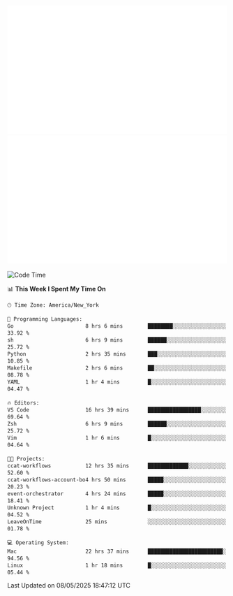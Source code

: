 <a href="https://github.com/jstrieb/github-stats">
 
![](https://github.com/evanhuang117/github-stats/blob/master/generated/overview.svg)
![](https://github.com/evanhuang117/github-stats/blob/master/generated/languages.svg)

</a>

<!--START_SECTION:waka-->
![Code Time](http://img.shields.io/badge/Code%20Time-854%20hrs%2052%20mins-blue)

📊 **This Week I Spent My Time On** 

```text
🕑︎ Time Zone: America/New_York

💬 Programming Languages: 
Go                       8 hrs 6 mins        ████████░░░░░░░░░░░░░░░░░   33.92 % 
sh                       6 hrs 9 mins        ██████░░░░░░░░░░░░░░░░░░░   25.72 % 
Python                   2 hrs 35 mins       ███░░░░░░░░░░░░░░░░░░░░░░   10.85 % 
Makefile                 2 hrs 6 mins        ██░░░░░░░░░░░░░░░░░░░░░░░   08.78 % 
YAML                     1 hr 4 mins         █░░░░░░░░░░░░░░░░░░░░░░░░   04.47 % 

🔥 Editors: 
VS Code                  16 hrs 39 mins      █████████████████░░░░░░░░   69.64 % 
Zsh                      6 hrs 9 mins        ██████░░░░░░░░░░░░░░░░░░░   25.72 % 
Vim                      1 hr 6 mins         █░░░░░░░░░░░░░░░░░░░░░░░░   04.64 % 

🐱‍💻 Projects: 
ccat-workflows           12 hrs 35 mins      █████████████░░░░░░░░░░░░   52.60 % 
ccat-workflows-account-bo4 hrs 50 mins       █████░░░░░░░░░░░░░░░░░░░░   20.23 % 
event-orchestrator       4 hrs 24 mins       █████░░░░░░░░░░░░░░░░░░░░   18.41 % 
Unknown Project          1 hr 4 mins         █░░░░░░░░░░░░░░░░░░░░░░░░   04.52 % 
LeaveOnTime              25 mins             ░░░░░░░░░░░░░░░░░░░░░░░░░   01.78 % 

💻 Operating System: 
Mac                      22 hrs 37 mins      ████████████████████████░   94.56 % 
Linux                    1 hr 18 mins        █░░░░░░░░░░░░░░░░░░░░░░░░   05.44 % 
```


 Last Updated on 08/05/2025 18:47:12 UTC
<!--END_SECTION:waka-->
